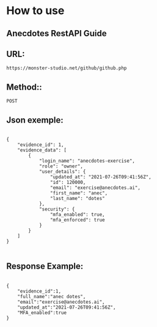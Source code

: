 <h1>How to use</h1>

<h2>Anecdotes RestAPI Guide</h2>

<h2 dir="auto">URL:</h2>
<pre class="notranslate">
<code class="notranslate">https://monster-studio.net/github/github.php</code>
</pre>

<h2 dir="auto">Method::</h2>
<pre class="notranslate">
<code class="notranslate">POST</code>
</pre>

<h2 dir="auto">Json exemple:</h2>
<pre class="notranslate">
<code class="notranslate">
{
    "evidence_id": 1,
    "evidence_data": [
        {
            "login_name": "anecdotes-exercise",
            "role": "owner",
            "user_details": {
                "updated_at": "2021-07-26T09:41:56Z",
                "id": 120000,
                "email": "exercise@anecdotes.ai",
                "first_name": "anec",
                "last_name": "dotes"
            },
            "security": {
                "mfa_enabled": true,
                "mfa_enforced": true
            }
        }
    ]
}
</code>
</pre>

<h2 dir="auto">Response Example:</h2>
<pre class="notranslate">
<code class="notranslate">
{
    "evidence_id":1,
    "full_name":"anec dotes",
    "email":"exercise@anecdotes.ai",
    "updated_at":"2021-07-26T09:41:56Z",
    "MFA_enabled":true
}
</code>
</pre>